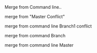 
Merge from Command line..



merge from "Master Conflict"

merge from command line Branch1 conflict


merge from command Branch


merge from command line Master


